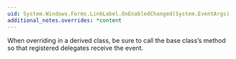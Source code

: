 ```yaml
---
uid: System.Windows.Forms.LinkLabel.OnEnabledChanged(System.EventArgs)
additional_notes.overrides: *content
---
```


<p>When overriding <xref href="System.Windows.Forms.LinkLabel.OnEnabledChanged(System.EventArgs)"></xref> in a derived class, be sure to call the base class’s <xref href="System.Windows.Forms.LinkLabel.OnEnabledChanged(System.EventArgs)"></xref> method so that registered delegates receive the event.</p>


